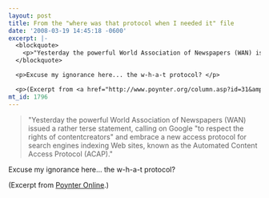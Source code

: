 ```yaml
---
layout: post
title: From the "where was that protocol when I needed it" file
date: '2008-03-19 14:45:18 -0600'
excerpt: |-
  <blockquote>
    <p>"Yesterday the powerful World Association of Newspapers (WAN) issued a rather terse statement, calling on Google "to respect the rights of contentcreators" and embrace a new access protocol for search engines indexing Web sites, known as the Automated Content Access Protocol (ACAP)."</p>
  </blockquote>

  <p>Excuse my ignorance here... the w-h-a-t protocol? </p>

  <p>(Excerpt from <a href="http://www.poynter.org/column.asp?id=31&amp;aid=139628">Poynter Online</a>.)</p>
mt_id: 1796
---
```

<blockquote>
  <p>"Yesterday the powerful World Association of Newspapers (WAN) issued a rather terse statement, calling on Google "to respect the rights of contentcreators" and embrace a new access protocol for search engines indexing Web sites, known as the Automated Content Access Protocol (ACAP)."</p>
</blockquote>

<p>Excuse my ignorance here... the w-h-a-t protocol? </p>

<p>(Excerpt from <a href="http://www.poynter.org/column.asp?id=31&amp;aid=139628">Poynter Online</a>.)</p>
